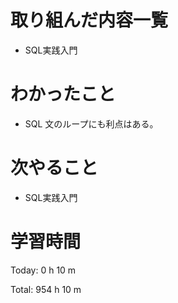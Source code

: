 # 取り組んだ内容一覧
- SQL実践入門

# わかったこと
- SQL 文のループにも利点はある。

# 次やること
- SQL実践入門

# 学習時間
Today: 0 h 10 m

Total: 954 h 10 m
